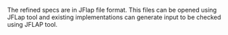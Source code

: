 The refined specs are in JFlap file format. This files can be opened using JFLap tool and existing implementations can generate input to be checked using JFLAP tool.